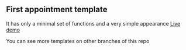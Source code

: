 ## First appointment template
It has only a minimal set of functions and a very simple appearance
[Live demo](https://1bit-nvrsk.na4u.ru/umc-templates/widget/)

You can see more templates on other branches of this repo